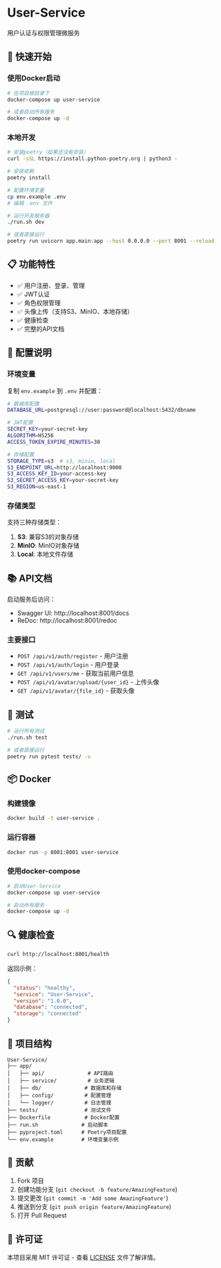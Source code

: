 # User-Service

用户认证与权限管理微服务

## 🚀 快速开始

### 使用Docker启动

```bash
# 在项目根目录下
docker-compose up user-service

# 或者启动所有服务
docker-compose up -d
```

### 本地开发

```bash
# 安装poetry（如果还没有安装）
curl -sSL https://install.python-poetry.org | python3 -

# 安装依赖
poetry install

# 配置环境变量
cp env.example .env
# 编辑 .env 文件

# 运行开发服务器
./run.sh dev

# 或者直接运行
poetry run uvicorn app.main:app --host 0.0.0.0 --port 8001 --reload
```

## 📋 功能特性

- ✅ 用户注册、登录、管理
- ✅ JWT认证
- ✅ 角色权限管理
- ✅ 头像上传（支持S3、MinIO、本地存储）
- ✅ 健康检查
- ✅ 完整的API文档

## 🔧 配置说明

### 环境变量

复制 `env.example` 到 `.env` 并配置：

```bash
# 数据库配置
DATABASE_URL=postgresql://user:password@localhost:5432/dbname

# JWT配置
SECRET_KEY=your-secret-key
ALGORITHM=HS256
ACCESS_TOKEN_EXPIRE_MINUTES=30

# 存储配置
STORAGE_TYPE=s3  # s3, minio, local
S3_ENDPOINT_URL=http://localhost:9000
S3_ACCESS_KEY_ID=your-access-key
S3_SECRET_ACCESS_KEY=your-secret-key
S3_REGION=us-east-1
```

### 存储类型

支持三种存储类型：

1. **S3**: 兼容S3的对象存储
2. **MinIO**: MinIO对象存储
3. **Local**: 本地文件存储

## 📚 API文档

启动服务后访问：
- Swagger UI: http://localhost:8001/docs
- ReDoc: http://localhost:8001/redoc

### 主要接口

- `POST /api/v1/auth/register` - 用户注册
- `POST /api/v1/auth/login` - 用户登录
- `GET /api/v1/users/me` - 获取当前用户信息
- `POST /api/v1/avatar/upload/{user_id}` - 上传头像
- `GET /api/v1/avatar/{file_id}` - 获取头像

## 🧪 测试

```bash
# 运行所有测试
./run.sh test

# 或者直接运行
poetry run pytest tests/ -v
```

## 📦 Docker

### 构建镜像

```bash
docker build -t user-service .
```

### 运行容器

```bash
docker run -p 8001:8001 user-service
```

### 使用docker-compose

```bash
# 启动User-Service
docker-compose up user-service

# 启动所有服务
docker-compose up -d
```

## 🔍 健康检查

```bash
curl http://localhost:8001/health
```

返回示例：
```json
{
  "status": "healthy",
  "service": "User-Service",
  "version": "1.0.0",
  "database": "connected",
  "storage": "connected"
}
```

## 📁 项目结构

```
User-Service/
├── app/
│   ├── api/              # API路由
│   ├── service/          # 业务逻辑
│   ├── db/              # 数据库和存储
│   ├── config/          # 配置管理
│   └── logger/          # 日志管理
├── tests/               # 测试文件
├── Dockerfile           # Docker配置
├── run.sh              # 启动脚本
├── pyproject.toml      # Poetry项目配置
└── env.example         # 环境变量示例
```

## 🤝 贡献

1. Fork 项目
2. 创建功能分支 (`git checkout -b feature/AmazingFeature`)
3. 提交更改 (`git commit -m 'Add some AmazingFeature'`)
4. 推送到分支 (`git push origin feature/AmazingFeature`)
5. 打开 Pull Request

## 📄 许可证

本项目采用 MIT 许可证 - 查看 [LICENSE](LICENSE) 文件了解详情。 